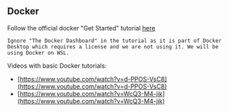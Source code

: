 ## Docker

Follow the official docker "Get Started" tutorial [here](https://docs.docker.com/get-started/#start-the-tutorial)

    Ignore "The Docker Dashboard" in the tutorial as it is part of Docker Desktop which requires a license and we are not using it. We will be using Docker on WSL.

Videos with basic Docker tutorials: 
- [https://www.youtube.com/watch?v=d-PPOS-VsC8](https://www.youtube.com/watch?v=d-PPOS-VsC8)
- [https://www.youtube.com/watch?v=WcQ3-M4-jik](https://www.youtube.com/watch?v=WcQ3-M4-jik)
